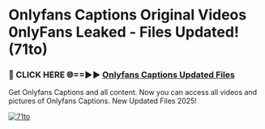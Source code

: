 # Onlyfans Captions Original Videos 0nlyFans Leaked - Files Updated! (71to)

<h3>🔴 CLICK HERE 🌐==►► <a href="https://tinyurl.com/x26r9saj" rel="nofollow">Onlyfans Captions Updated Files</a></h3>

Get Onlyfans Captions and all content. Now you can access all videos and pictures of Onlyfans Captions. New Updated Files 2025!

[![71to](https://i.imgur.com/LkgZPqh.gif)](https://tinyurl.com/x26r9saj)

